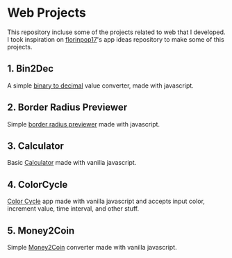 <!-- 
-->
# Web Projects 
This repository incluse some of the projects related to web that I developed.  
I took inspiration on [florinpop17](https://github.com/florinpop17/app-ideas)'s 
app ideas repository to make some of this projects.

## 1. Bin2Dec
A simple [binary to decimal](./bin2dec) value converter, made with javascript.

## 2. Border Radius Previewer
Simple [border radius previewer](./border-radius) made with javascript.

## 3. Calculator
Basic [Calculator](./calculator) made with vanilla javascript.

## 4. ColorCycle 
[Color Cycle](./color-cycle) app made with vanilla javascript and accepts input 
color, increment value, time interval, and other stuff.

## 5. Money2Coin 
Simple [Money2Coin](./money2coins) converter made with vanilla javascript.
